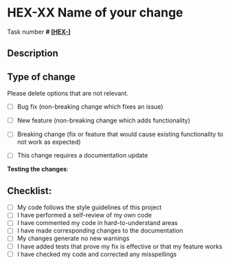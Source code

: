 # HEX-XX Name of your change

Task number **# [(HEX-)](https://hexanax.atlassian.net/browse/HEX-)**
<!-- Add the number of your task on Jira so we can follow up -->

## Description

<!-- Please include a summary of the change and which issue is fixed. Please also include relevant motivation and context. List any dependencies that are required for this change. -->



## Type of change

Please delete options that are not relevant.

- [ ] Bug fix (non-breaking change which fixes an issue)
- [ ] New feature (non-breaking change which adds functionality)
- [ ] Breaking change (fix or feature that would cause existing functionality to not work as expected)
- [ ] This change requires a documentation update


**Testing the changes**:

<!-- Please include here how your reviewer will test your changes -->

## Checklist:

- [ ] My code follows the style guidelines of this project
- [ ] I have performed a self-review of my own code
- [ ] I have commented my code in hard-to-understand areas
- [ ] I have made corresponding changes to the documentation
- [ ] My changes generate no new warnings
- [ ] I have added tests that prove my fix is effective or that my feature works
- [ ] I have checked my code and corrected any misspellings